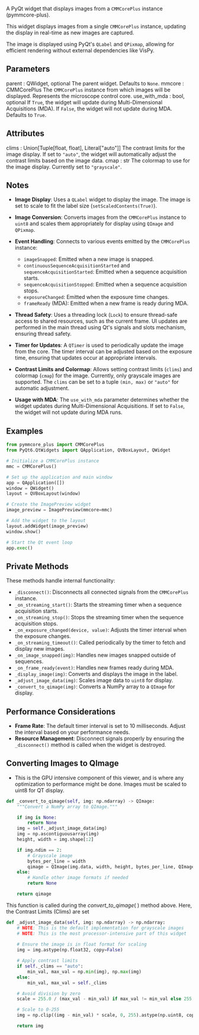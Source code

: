 
A PyQt widget that displays images from a `CMMCorePlus` instance (pymmcore-plus).

This widget displays images from a single `CMMCorePlus` instance,
updating the display in real-time as new images are captured.

The image is displayed using PyQt's `QLabel` and `QPixmap`, allowing for efficient
rendering without external dependencies like VisPy.

**Parameters**
----------
parent : QWidget, optional
	The parent widget. Defaults to `None`.
mmcore : CMMCorePlus
	The `CMMCorePlus` instance from which images will be displayed.
	Represents the microscope control core.
use_with_mda : bool, optional
	If `True`, the widget will update during Multi-Dimensional Acquisitions (MDA).
	If `False`, the widget will not update during MDA. Defaults to `True`.

**Attributes**
---
clims : Union[Tuple[float, float], Literal["auto"]]
	The contrast limits for the image display. If set to `"auto"`, the widget will
	automatically adjust the contrast limits based on the image data.
cmap : str
	The colormap to use for the image display. Currently set to `"grayscale"`.

**Notes**
---
- **Image Display**: Uses a `QLabel` widget to display the image.
  The image is set to scale to fit the label size (`setScaledContents(True)`).

- **Image Conversion**: Converts images from the `CMMCorePlus` instance to `uint8`
  and scales them appropriately for display using `QImage` and `QPixmap`.

- **Event Handling**: Connects to various events emitted by the `CMMCorePlus` instance:
	- `imageSnapped`: Emitted when a new image is snapped.
	- `continuousSequenceAcquisitionStarted` and `sequenceAcquisitionStarted`: Emitted when
	  a sequence acquisition starts.
	- `sequenceAcquisitionStopped`: Emitted when a sequence acquisition stops.
	- `exposureChanged`: Emitted when the exposure time changes.
	- `frameReady` (MDA): Emitted when a new frame is ready during MDA.

- **Thread Safety**: Uses a threading lock (`Lock`) to ensure thread-safe access to
  shared resources, such as the current frame. UI updates are performed in the main
  thread using Qt's signals and slots mechanism, ensuring thread safety.

- **Timer for Updates**: A `QTimer` is used to periodically update the image
  from the core. The timer interval can be adjusted based on the exposure time,
  ensuring that updates occur at appropriate intervals.

- **Contrast Limits and Colormap**: Allows setting contrast limits (`clims`) and
  colormap (`cmap`) for the image. Currently, only grayscale images are supported.
  The `clims` can be set to a tuple `(min, max)` or `"auto"` for automatic adjustment.

- **Usage with MDA**: The `use_with_mda` parameter determines whether the widget updates
  during Multi-Dimensional Acquisitions. If set to `False`, the widget will not update
  during MDA runs.

**Examples**
--------
```python
from pymmcore_plus import CMMCorePlus
from PyQt6.QtWidgets import QApplication, QVBoxLayout, QWidget

# Initialize a CMMCorePlus instance
mmc = CMMCorePlus()

# Set up the application and main window
app = QApplication([])
window = QWidget()
layout = QVBoxLayout(window)

# Create the ImagePreview widget
image_preview = ImagePreview(mmcore=mmc)

# Add the widget to the layout
layout.addWidget(image_preview)
window.show()

# Start the Qt event loop
app.exec()
```

**Private Methods**
----------------
These methods handle internal functionality:

- `_disconnect()`: Disconnects all connected signals from the `CMMCorePlus` instance.
- `_on_streaming_start()`: Starts the streaming timer when a sequence acquisition starts.
- `_on_streaming_stop()`: Stops the streaming timer when the sequence acquisition stops.
- `_on_exposure_changed(device, value)`: Adjusts the timer interval when the exposure changes.
- `_on_streaming_timeout()`: Called periodically by the timer to fetch and display new images.
- `_on_image_snapped(img)`: Handles new images snapped outside of sequences.
- `_on_frame_ready(event)`: Handles new frames ready during MDA.
- `_display_image(img)`: Converts and displays the image in the label.
- `_adjust_image_data(img)`: Scales image data to `uint8` for display.
- `_convert_to_qimage(img)`: Converts a NumPy array to a `QImage` for display.

**Performance Considerations**
--------------------------
- **Frame Rate**: The default timer interval is set to 10 milliseconds. Adjust the interval based on your performance needs.
- **Resource Management**: Disconnect signals properly by ensuring the `_disconnect()` method is called when the widget is destroyed.


## Converting Images to QImage

- This is the GPU intensive component of this viewer, and is where any optimization to performance might be done. Images must be scaled to uint8 for QT display. 

```python
def _convert_to_qimage(self, img: np.ndarray) -> QImage:
	"""Convert a NumPy array to QImage."""

	if img is None:
		return None
	img = self._adjust_image_data(img)
	img = np.ascontiguousarray(img)
	height, width = img.shape[:2]

	if img.ndim == 2:
		# Grayscale image
		bytes_per_line = width
		qimage = QImage(img.data, width, height, bytes_per_line, QImage.Format.Format_Grayscale8)
	else:
		# Handle other image formats if needed
		return None

	return qimage
```

This function is called during the _convert_to_qimage_( )  method above. Here, the Contrast Limits (Clims) are set
```python
def _adjust_image_data(self, img: np.ndarray) -> np.ndarray:
	# NOTE: This is the default implementation for grayscale images
	# NOTE: This is the most processor-intensive part of this widget
	
	# Ensure the image is in float format for scaling
	img = img.astype(np.float32, copy=False)

	# Apply contrast limits
	if self._clims == "auto":
		min_val, max_val = np.min(img), np.max(img)
	else:
		min_val, max_val = self._clims

	# Avoid division by zero
	scale = 255.0 / (max_val - min_val) if max_val != min_val else 255.0

	# Scale to 0-255
	img = np.clip((img - min_val) * scale, 0, 255).astype(np.uint8, copy=False)

	return img
```